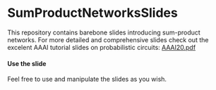 # SumProductNetworksSlides
This repository contains barebone slides introducing sum-product networks. For more detailed and comprehensive slides check out the excelent AAAI tutorial slides on probabilistic circuits: [AAAI20.pdf](https://web.cs.ucla.edu/~guyvdb/slides/AAAI20.pdf)

#### Use the slide
Feel free to use and manipulate the slides as you wish. 
